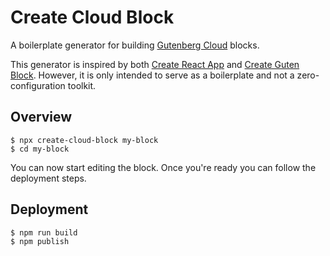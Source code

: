 # Create Cloud Block
A boilerplate generator for building [Gutenberg Cloud](https://gutenbergcloud.org/) blocks.

This generator is inspired by both [Create React App](https://github.com/facebook/create-react-app) and [Create Guten Block](https://github.com/ahmadawais/create-guten-block). However, it is only intended to serve as a boilerplate and not a zero-configuration toolkit.


## Overview

```
$ npx create-cloud-block my-block
$ cd my-block
```

You can now start editing the block.  Once you're ready you can follow the deployment steps.


## Deployment

```
$ npm run build
$ npm publish
```
